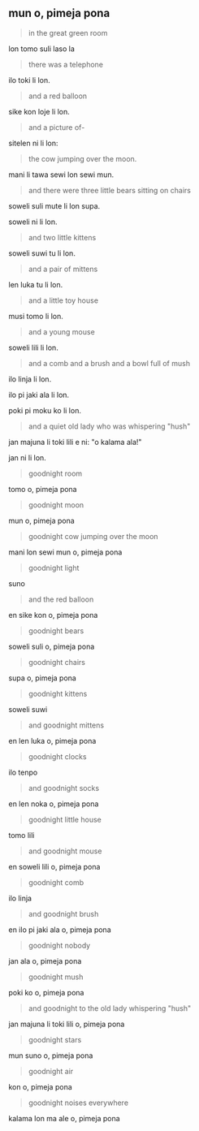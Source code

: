 <!--

## opener

ni li lipu kalama pi lipu "mun o, pimeja pona"

> Originally by Margaret Wise Brown

lipu ni li tan Margaret Wise Brown

> Pictures by Clement Hurd

sitelen pi lipu ni li tan Clement Hurd

> Translation by @gregdan3

-->

## mun o, pimeja pona

> in the great green room

lon tomo suli laso la
<!-- this contextual connects to all following phrases until "pimeja pona" begins -->

> there was a telephone

ilo toki li lon.

> and a red balloon

sike kon loje li lon.

> and a picture of-

sitelen ni li lon:
<!-- my favorite workaround -->

> the cow jumping over the moon.

mani li tawa sewi lon sewi mun.

> and there were three little bears sitting on chairs

soweli suli mute li lon supa.
<!-- my original translation, which I narrated, said "li lon e supa" -->
<!-- lon is a preposition here, so no "e", or else bears make chairs appear -->

soweli ni li lon.

> and two little kittens

soweli suwi tu li lon.
<!-- "soweli suwi lili tu" is verbose. "soweli lili tu" isn't specific -->

> and a pair of mittens

len luka tu li lon.

> and a little toy house

musi tomo li lon.
<!-- I dropped "little" -->

> and a young mouse

soweli lili li lon.

> and a comb and a brush and a bowl full of mush

ilo linja li lon.

ilo pi jaki ala li lon.
<!-- TODO: that bush belongs to the bunny. it's not a cleaning brush. -->

poki pi moku ko li lon.
<!-- TODO: poki ko li lon. maybe it's implicitly food? -->
<!-- TODO: rhyme these? HOW? -->

> and a quiet old lady who was whispering "hush"

jan majuna li toki lili e ni: "o kalama ala!"
<!-- she could be "soweli majuna" but she's personified imo -->

jan ni li lon.
<!-- I had to add a line to specify that she's in the great green room -->

<!-- Some translations are INTENTIONALLY different from here on, for brevity! -->
> goodnight room

tomo o, pimeja pona

> goodnight moon

mun o, pimeja pona

> goodnight cow jumping over the moon

mani lon sewi mun o, pimeja pona

> goodnight light

suno

> and the red balloon
<!-- I preserved "and" to reduce monotony, not for poetic reasons -->

en sike kon o, pimeja pona

> goodnight bears

soweli suli o, pimeja pona

> goodnight chairs

supa o, pimeja pona

> goodnight kittens

soweli suwi

> and goodnight mittens

en len luka o, pimeja pona

> goodnight clocks

ilo tenpo

> and goodnight socks

en len noka o, pimeja pona

> goodnight little house

tomo lili

> and goodnight mouse

en soweli lili o, pimeja pona

> goodnight comb

ilo linja

> and goodnight brush

en ilo pi jaki ala o, pimeja pona

> goodnight nobody

jan ala o, pimeja pona

> goodnight mush

poki ko o, pimeja pona
<!-- it's cool to be less specific here so use it here -->

> and goodnight to the old lady whispering "hush"

jan majuna li toki lili o, pimeja pona

> goodnight stars

mun suno o, pimeja pona
<!-- mun suno or mun mute? I think suno is more clear -->

> goodnight air

kon o, pimeja pona

> goodnight noises everywhere

kalama lon ma ale o, pimeja pona
